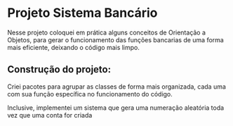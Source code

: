 # Projeto Sistema Bancário


Nesse projeto coloquei em prática alguns conceitos de Orientação a Objetos, para gerar o funcionamento das funções bancarias de uma forma mais eficiente, deixando o código mais limpo.


## Construção do projeto:

Criei pacotes para agrupar as classes de forma mais organizada, cada uma com sua função específica no funcionamento do código.

Inclusive, implementei um sistema que gera uma numeração aleatória toda vez que uma conta for criada
